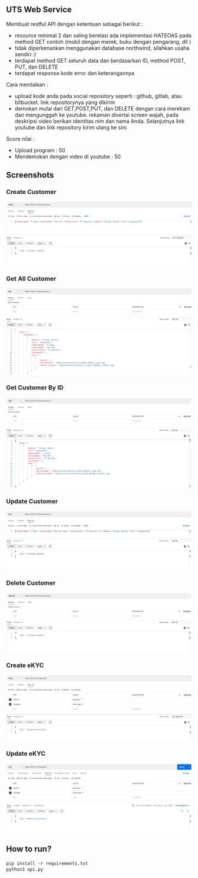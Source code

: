 ## UTS Web Service


Membuat restful API dengan ketentuan sebagai berikut :
- resource minimal 2 dan saling berelasi ada implementasi HATEOAS pada method GET
contoh (mobil dengan merek, buku dengan pengarang, dll )
- tidak diperkenankan menggunakan database northwind, silahkan usaha sendiri :)
- terdapat method GET seluruh data dan berdasarkan ID, method POST, PUT, dan DELETE
- terdapat response kode error dan keterangannya


Cara menilaikan :
- upload kode anda pada social repository seperti : github, gitlab, atau bitbucket. link repositorynya yang dikirim
- demokan mulai dari GET,POST,PUT, dan DELETE dengan cara merekam dan mengunggah ke youtube. rekaman disertai screen wajah, pada deskripsi video berikan identitas nim dan nama Anda. Selanjutnya link youtube dan link repository kirim ulang ke sini.

Score nilai :
- Upload program : 50
- Mendemokan dengan video di youtube : 50

## Screenshots 
### Create Customer
![](SS/create_customer.png)
### Get All Customer
![](SS/get_all_customers.png)
### Get Customer By ID
![](SS/get_customer.png)
### Update Customer
![](SS/update_customer.png)
### Delete Customer
![](SS/delete_customer.png)
### Create eKYC
![](SS/create_ekyc.png)
### Update eKYC
![](SS/update_ekyc.png)


## How to run?
```
pip install -r requirements.txt 
python3 api.py
```
